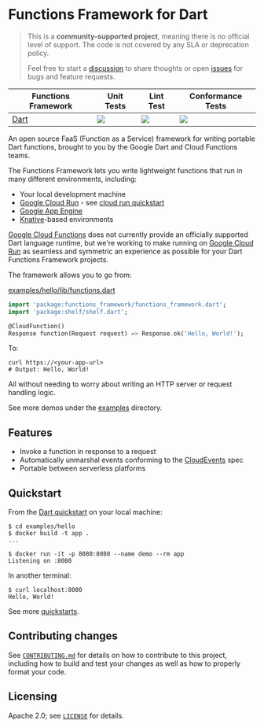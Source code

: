 # Functions Framework for Dart

> This is a **community-supported project**, meaning there is no official level
> of support. The code is not covered by any SLA or deprecation policy.
>
> Feel free to start a [discussion] to share thoughts or open [issues] for bugs
> and feature requests.

| Functions Framework | Unit Tests                                 | Lint Test                                  | Conformance Tests                                        |
| ------------------- | ------------------------------------------ | ------------------------------------------ | -------------------------------------------------------- |
| [Dart][ff_dart]     | [![][ff_dart_unit_img]][ff_dart_unit_link] | [![][ff_dart_lint_img]][ff_dart_lint_link] | [![][ff_dart_conformance_img]][ff_dart_conformance_link] |

An open source FaaS (Function as a Service) framework for writing portable Dart
functions, brought to you by the Google Dart and Cloud Functions teams.

The Functions Framework lets you write lightweight functions that run in many
different environments, including:

- Your local development machine
- [Google Cloud Run] - see [cloud run quickstart]
- [Google App Engine]
- [Knative]-based environments

[Google Cloud Functions] does not currently provide an officially supported Dart
language runtime, but we're working to make running on [Google Cloud Run] as
seamless and symmetric an experience as possible for your Dart Functions
Framework projects.

The framework allows you to go from:

[examples/hello/lib/functions.dart]

```dart
import 'package:functions_framework/functions_framework.dart';
import 'package:shelf/shelf.dart';

@CloudFunction()
Response function(Request request) => Response.ok('Hello, World!');
```

To:

```shell
curl https://<your-app-url>
# Output: Hello, World!
```

All without needing to worry about writing an HTTP server or request handling
logic.

See more demos under the [examples] directory.

## Features

- Invoke a function in response to a request
- Automatically unmarshal events conforming to the [CloudEvents] spec
- Portable between serverless platforms

## Quickstart

From the [Dart quickstart] on your local machine:

```shell
$ cd examples/hello
$ docker build -t app .
...

$ docker run -it -p 8080:8080 --name demo --rm app
Listening on :8080
```

In another terminal:

```shell
$ curl localhost:8080
Hello, World!
```

See more [quickstarts].

## Contributing changes

See [`CONTRIBUTING.md`][contributing] for details on how to contribute to this
project, including how to build and test your changes as well as how to properly
format your code.

## Licensing

Apache 2.0; see [`LICENSE`][license] for details.

<!-- Repo links -->

[ff_dart]: https://github.com/GoogleCloudPlatform/functions-framework-dart

<!-- Unit Test links -->

[ff_dart_unit_img]:
  https://github.com/GoogleCloudPlatform/functions-framework-dart/workflows/Dart%20Unit%20CI/badge.svg
[ff_dart_unit_link]:
  https://github.com/GoogleCloudPlatform/functions-framework-dart/actions?query=workflow%3A"Dart+Unit+CI"

<!-- Lint Test links -->

[ff_dart_lint_img]:
  https://github.com/GoogleCloudPlatform/functions-framework-dart/workflows/Dart%20Lint%20CI/badge.svg
[ff_dart_lint_link]:
  https://github.com/GoogleCloudPlatform/functions-framework-dart/actions?query=workflow%3A"Dart+Lint+CI"

<!-- Conformance Test links -->

[ff_dart_conformance_img]:
  https://github.com/GoogleCloudPlatform/functions-framework-dart/workflows/Dart%20Conformance%20CI/badge.svg
[ff_dart_conformance_link]:
  https://github.com/GoogleCloudPlatform/functions-framework-dart/actions?query=workflow%3A"Dart+Conformance+CI"

<!-- Reference links -->

[cloudevents]: https://cloudevents.io/
[dart quickstart]:
  https://github.com/GoogleCloudPlatform/functions-framework-dart/blob/main/docs/quickstarts/01-quickstart-dart.md
[discussion]:
  https://github.com/GoogleCloudPlatform/functions-framework-dart/discussions
[examples]:
  https://github.com/GoogleCloudPlatform/functions-framework-dart/tree/main/examples
[examples/hello/lib/functions.dart]:
  https://github.com/GoogleCloudPlatform/functions-framework-dart/blob/main/examples/hello/lib/functions.dart
[google cloud run]:
  https://cloud.google.com/run/docs/quickstarts/build-and-deploy
[google app engine]: https://cloud.google.com/appengine/docs/go/
[google cloud functions]: https://cloud.google.com/functions/
[issues]: https://github.com/GoogleCloudPlatform/functions-framework-dart/issues
[knative]: https://github.com/knative/
[cloud run quickstart]:
  https://github.com/GoogleCloudPlatform/functions-framework-dart/blob/main/docs/quickstarts/03-quickstart-cloudrun.md
[quickstarts]:
  https://github.com/GoogleCloudPlatform/functions-framework-dart/tree/main/docs/quickstarts
[contributing]:
  https://github.com/GoogleCloudPlatform/functions-framework-dart/blob/main/CONTRIBUTING.md
[license]:
  https://github.com/GoogleCloudPlatform/functions-framework-dart/blob/main/functions_framework/LICENSE
